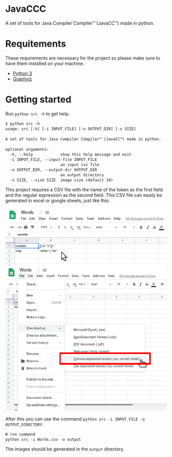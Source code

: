 # JavaCCC
A set of tools for Java Compiler Compiler™ (JavaCC™) made in python.

# Requitements
These requirements are necessary for the project so please make sure to have them installed on your machine.
* [Python 3](https://www.python.org/downloads/)
* [Graphviz](http://www.graphviz.org/)

# Getting started
Run `python src -h` to get help.
```
$ python src -h
usage: src [-h] [-i INPUT_FILE] [-o OUTPUT_DIR] [-s SIZE]

A set of tools for Java Compiler Compiler™ (JavaCC™) made in python.

optional arguments:
  -h, --help            show this help message and exit
  -i INPUT_FILE, --input-file INPUT_FILE
                        an input csv file
  -o OUTPUT_DIR, --output-dir OUTPUT_DIR
                        an output directory
  -s SIZE, --size SIZE  image size (default 10)
```

This project requires a CSV file with the name of the token as the first field and the regular expression as the second field. This CSV file can easily be generated in excel or google sheets, just like this:

![sample-file](imgs/sample-file.jpg)
![sample-file](imgs/sample-save.jpg)

After this you can use the command `python src -i INPUT_FILE -o OUTPUT_DIRECTORY`:
```shell
# run command
python src -i Words.csv -o output
```

The images should be generated in the `output` directory.
